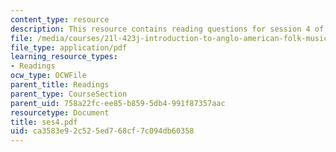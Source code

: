 ```yaml
---
content_type: resource
description: This resource contains reading questions for session 4 of the course.
file: /media/courses/21l-423j-introduction-to-anglo-american-folk-music-fall-2005/ca3583e92c525ed768cf7c094db60358_ses4.pdf
file_type: application/pdf
learning_resource_types:
- Readings
ocw_type: OCWFile
parent_title: Readings
parent_type: CourseSection
parent_uid: 758a22fc-ee85-b859-5db4-991f87357aac
resourcetype: Document
title: ses4.pdf
uid: ca3583e9-2c52-5ed7-68cf-7c094db60358
---
```

